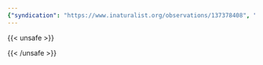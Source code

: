 ```yaml
---
{"syndication": "https://www.inaturalist.org/observations/137378408", "date": "2022-10-02T14:17:47-04:00", "taxon": {"name": "Reynoutria japonica", "common_name": "Japanese knotweed"}, "quality_grade": "needs_id", "identifications_most_agree": false, "species_guess": "Japanese knotweed", "identifications_most_disagree": false, "captive": false, "project_ids": [4034], "community_taxon_id": null, "geojson": {"type": "Point", "coordinates": [-75.2454769444, 43.0824516667]}, "owners_identification_from_vision": true, "identifications_count": 0, "obscured": false, "num_identification_agreements": 0, "num_identification_disagreements": 0, "place_guess": "Utica, NY 13501, USA", "photos": [{"id": 234620883, "license_code": "cc-by-nc", "original_dimensions": {"width": 1536, "height": 2048}, "url": "https://inaturalist-open-data.s3.amazonaws.com/photos/234620883/square.jpeg", "attribution": "(c) Brandon Rozek, all rights reserved", "flags": []}, {"id": 234620907, "license_code": "cc-by-nc", "original_dimensions": {"width": 1536, "height": 2048}, "url": "https://inaturalist-open-data.s3.amazonaws.com/photos/234620907/square.jpeg", "attribution": "(c) Brandon Rozek, all rights reserved", "flags": []}]}
---
```

{{< unsafe >}}

{{< /unsafe >}}
